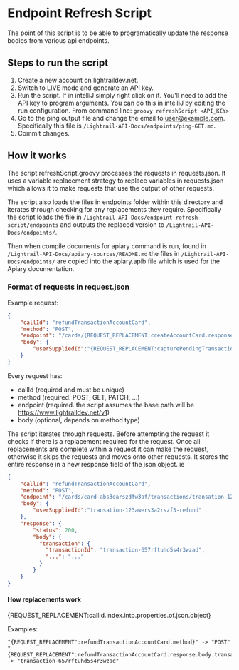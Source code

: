 # Endpoint Refresh Script
The point of this script is to be able to programatically update the response bodies from various api endpoints.

## Steps to run the script
1. Create a new account on lightraildev.net.
1. Switch to LIVE mode and generate an API key.
1. Run the script. If in intelliJ simply right click on it. You'll need to add the API key to program arguments. You can do this in intelliJ by editing the run configuration. From command line: `groovy refreshScript <API_KEY>`
1. Go to the ping output file and change the email to user@example.com. Specifically this file is `/Lightrail-API-Docs/endpoints/ping-GET.md`.
1. Commit changes.  

## How it works
The script refreshScript.groovy processes the requests in requests.json. It uses a variable replacement strategy to replace variables in requests.json which allows it to make requests that use the output of other requests. 

The script also loads the files in endpoints folder within this directory and iterates through checking for any replacements they require. Specifically the script loads the file in `/Lightrail-API-Docs/endpoint-refresh-script/endpoints` and outputs the replaced version to `/Lightrail-API-Docs/endpoints/`.

Then when compile documents for apiary command is run, found in `/Lightrail-API-Docs/apiary-sources/README.md` the files in `/Lightrail-API-Docs/endpoints/` are copied into the apiary.apib file which is used for the Apiary documentation.  

### Format of requests in request.json
Example request:
```json
{
    "callId": "refundTransactionAccountCard",
    "method": "POST",
    "endpoint": "/cards/{REQUEST_REPLACEMENT:createAccountCard.response.body.card.cardId}/transactions/{REQUEST_REPLACEMENT:capturePendingTransactionAccountCard.response.body.transaction.transactionId}/refund",
    "body": {
        "userSuppliedId":"{REQUEST_REPLACEMENT:capturePendingTransactionAccountCard.response.body.transaction.transactionId}-refund"
    }
}
```

Every request has:
- callId (required and must be unique)
- method (required. POST, GET, PATCH, ...)
- endpoint (required. the script assumes the base path will be https://www.lightraildev.net/v1)
- body (optional, depends on method type)

The script iterates through requests. Before attempting the request it checks if there is a replacement required for the request. Once all replacements are complete within a request it can make the request, otherwise it skips the requests and moves onto other requests. It stores the entire response in a new response field of the json object. ie  
```json
{
    "callId": "refundTransactionAccountCard",
    "method": "POST",
    "endpoint": "/cards/card-abs3earszdfw3af/transactions/transation-123awers3a2rszf3/refund",
    "body": {
        "userSuppliedId":"transation-123awers3a2rszf3-refund"
    },
    "response": {
        "status": 200,
        "body": {
          "transaction": {
            "transactionId": "transaction-657rftuhd5s4r3wzad",
            "...": "..."
          }
        }
    }
}
```

#### How replacements work
{REQUEST_REPLACEMENT:callId.index.into.properties.of.json.object}

Examples:
```
"{REQUEST_REPLACEMENT":refundTransactionAccountCard.method}" -> "POST"
"{REQUEST_REPLACEMENT":refundTransactionAccountCard.response.body.transaction.transactionId}" -> "transaction-657rftuhd5s4r3wzad"
```

